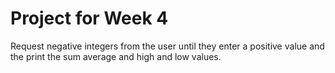 # Project for Week 4

Request negative integers from the user until they enter a positive value and the print the sum average and high and low values.